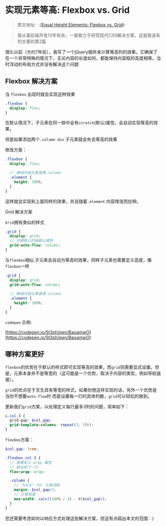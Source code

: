 # 实现元素等高: Flexbox vs. Grid

> 原文地址: 《[Equal Height Elements: Flexbox vs. Grid](https://moderncss.dev/equal-height-elements-flexbox-vs-grid/)》
 
> 我从事前端开发13年有余，一直致力于研究现代CSS解决方案，这是我该系列文章的第2篇

很久以前（大约7年前），我写了一个jQuery插件来计算等高列的效果。它确保了在一个非常特殊的情况下，无论内容的长度如何，都能保持内容框的高度相等。当时浮动的布局方式并没有解决这个问题

## Flexbox 解决方案

当 `flexbox` 出现时就会实现这种效果

```scss
.flexbox {
  display: flex;
}
```

在默认情况下，子元素在同一排中会有`stretch`(默认)属性，会自动实现等高的效果。

但是如果添加两个`.column div` 子元素就会失去等高的效果

修改方案：

```scss
.flexbox {
  display: flex;

  // 确保内容元素填满.column
  .element {
    height: 100%;
  }
}
```

这样就会实现和上面同样的效果，并且随着`.element` 内容增涨而拉伸。

Grid 解决方案

`Grid`拥有类似的样式

``` scss
.grid {
  display: grid;
  // 切换默认的轴默认属性
  grid-auto-flow: column;
}
```

与`flexbox`相似,子元素会自动为等高的效果，同样子元素也需要定义高度，像`flexbox`一样

```scss
.grid {
  display: grid;
  grid-auto-flow: column;
  
  // 确保内容元素填满.column
  .element {
    height: 100%;
  }
}
```

`codepen` 示例:

[https://codepen.io/5t3ph/pen/BaoamwO](https://codepen.io/5t3ph/pen/BaoamwO)

## 哪种方案更好

`flexbox`的优势在于默认的样式即可实现等高的效果，而`grid`则需要显式设置。但是，元素本身并不是等宽的（这可能是一个优势，取决于内容的类型，例如导航链接）。

`grid`的优点在于天生具有等宽的样式，如果你想这样实现的话，另外一个优势是当你不想要`auto-flow`时
而是设置每一行的具体列数，`grid`可以轻松的做到。

更新我们`grid`方案，以处理定义每行最多3列的问题，简单如下：

```scss
&.col-3 {
  grid-gap: $col_gap;
  grid-template-columns: repeat(3, 1fr);
}
```

`flexbox`方案：

```scss
$col_gap: 1rem;

.flexbox.col-3 {
  // 需要定义 wrap 属性
  // 超出到下一行
  flex-wrap: wrap;

  .column {
    // "hack" for 元素间隙
    margin: $col_gap/2;
    // 计算宽度
    max-width: calc((100% / 3) - #{$col_gap});
  }
}
```

您还需要考虑如何以响应方式处理这些解决方案，但这有点超出本文的范围：)
